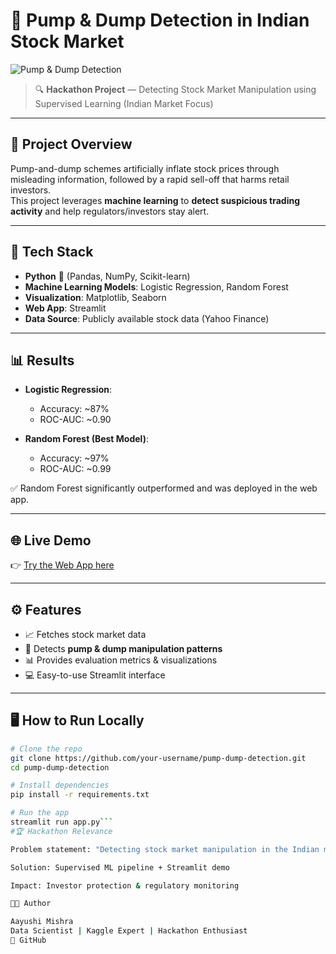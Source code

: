# 🚀 Pump & Dump Detection in Indian Stock Market

![Pump & Dump Detection](A_banner_image_for_a_hackathon_project_titled_"Pum.png)

> 🔍 **Hackathon Project** — Detecting Stock Market Manipulation using Supervised Learning (Indian Market Focus)

---

## 🌟 Project Overview

Pump-and-dump schemes artificially inflate stock prices through misleading information, followed by a rapid sell-off that harms retail investors.  
This project leverages **machine learning** to **detect suspicious trading activity** and help regulators/investors stay alert.

---

## 🧠 Tech Stack

- **Python** 🐍 (Pandas, NumPy, Scikit-learn)
- **Machine Learning Models**: Logistic Regression, Random Forest
- **Visualization**: Matplotlib, Seaborn
- **Web App**: Streamlit
- **Data Source**: Publicly available stock data (Yahoo Finance)

---

## 📊 Results

- **Logistic Regression**:  
  - Accuracy: ~87%  
  - ROC-AUC: ~0.90  

- **Random Forest (Best Model)**:  
  - Accuracy: ~97%  
  - ROC-AUC: ~0.99  

✅ Random Forest significantly outperformed and was deployed in the web app.  

---

## 🌐 Live Demo

👉 [Try the Web App here](https://your-demo-link-here)  

---

## ⚙️ Features

- 📈 Fetches stock market data  
- 🔎 Detects **pump & dump manipulation patterns**  
- 📊 Provides evaluation metrics & visualizations  
- 💻 Easy-to-use Streamlit interface  

---

## 🖥️ How to Run Locally

```bash
# Clone the repo
git clone https://github.com/your-username/pump-dump-detection.git
cd pump-dump-detection

# Install dependencies
pip install -r requirements.txt

# Run the app
streamlit run app.py```
#🏆 Hackathon Relevance

Problem statement: "Detecting stock market manipulation in the Indian market"

Solution: Supervised ML pipeline + Streamlit demo

Impact: Investor protection & regulatory monitoring

👩‍💻 Author

Aayushi Mishra
Data Scientist | Kaggle Expert | Hackathon Enthusiast
🔗 GitHub
